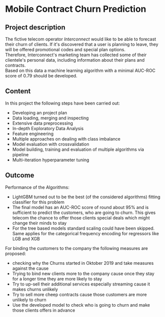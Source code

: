 # Mobile Contract Churn Prediction
## Project description
The fictive telecom operator *Interconnect* would like to be able to forecast their churn of clients. If it's discovered that a user is planning to leave, they will be offered promotional codes and special plan options.  
Therefore, Interconnect's marketing team has collected some of their clientele's personal data, including information about their plans and contracts.  
Based on this data a machine learning algorithm with a minimal AUC-ROC score of 0.79 should be developed.

## Content
In this project the following steps have been carried out:

- Developing an project plan
- Data loading, merging and inspecting
- Extensive data preprocessing
- In-depth Exploratory Data Analysis
- Feature engineering
- Multiple approaches on dealing with class imbalance
- Model evaluation with crossvalidation
- Model building, training and evaluation of multiple algorithms via pipeline
- Multi-iteration hyperparameter tuning

## Outcome
Performance of the Algorithms:  

- LightGBM turned out to be the best (of the considered algorithms) fitting classifier for this problem
- The final model has an AUC-ROC score of round about 95% and is  sufficient to predict the customers, who are going to churn. This gives telecom the chance to offer those clients special deals which might change their minds to stay 
- For the tree based models standard scaling could have been skipped. Same applies for the categorical frequency encoding for regressors like LGB and XGB

For binding the customers to the company the following measures are proposed:

- checking why the Churns started in Oktober 2019 and take measures against the cause
- Trying to bind new clients more to the company cause once they stay for a longer time they are more likely to stay
- Try to up-sell their additional services especially streaming cause it makes churns unlikely
- Try to sell more cheep contracts cause those customers are more unlikely to churn
- Use the developed model to check who is going to churn and make those clients offers in advance